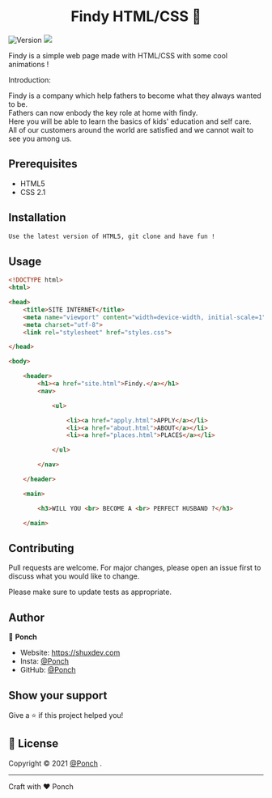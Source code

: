<h1 align="center">Findy HTML/CSS 👋</h1>
<p>
  <img alt="Version" src="https://img.shields.io/badge/HTML5-E34F26?style=for-the-badge&logo=html5&logoColor=white" />
  <img src="https://img.shields.io/badge/CSS-239120?&style=for-the-badge&logo=css3&logoColor=white" />
  </a>
</p>

Findy is a simple web page made with HTML/CSS with some cool animations !

Introduction:

Findy is a company which help fathers to become what they always wanted to be.  <br>
Fathers can now enbody the key role at home with findy. <br>
Here you will be able to learn the basics of kids' education and self care. <br>
All of our customers around the world are satisfied and we cannot wait to see you among us. <br>

## Prerequisites

- HTML5
- CSS 2.1

## Installation

```bash
Use the latest version of HTML5, git clone and have fun !
```
## Usage

```html
<!DOCTYPE html>
<html>

<head>
    <title>SITE INTERNET</title>
    <meta name="viewport" content="width=device-width, initial-scale=1">
    <meta charset="utf-8">
    <link rel="stylesheet" href="styles.css">

</head>

<body>

    <header>
        <h1><a href="site.html">Findy.</a></h1>
        <nav>

            <ul>

                <li><a href="apply.html">APPLY</a></li>
                <li><a href="about.html">ABOUT</a></li>
                <li><a href="places.html">PLACES</a></li>

            </ul>

        </nav>

    </header>

    <main>

        <h3>WILL YOU <br> BECOME A <br> PERFECT HUSBAND ?</h3>

    </main>
```

## Contributing
Pull requests are welcome. For major changes, please open an issue first to discuss what you would like to change.

Please make sure to update tests as appropriate.

## Author

👤 **Ponch**

* Website: https://shuxdev.com
* Insta: [@Ponch](https://www.instagram.com/ponchhkt/)
* GitHub: [@Ponch](https://github.com/Ponch)

## Show your support

Give a ⭐️ if this project helped you!

## 📝 License

Copyright © 2021 [@Ponch](https://github.com/PonchHKT)
.<br />

*** 
Craft with ❤️ Ponch
